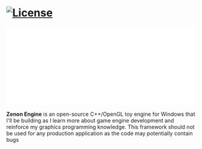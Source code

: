 # [![License](https://img.shields.io/github/license/eddyowen/Zenon.svg)](https://github.com/eddyowen/Zenon/blob/master/LICENSE)

![Zenon](docs/zenon_logo/zn_logo.png)

**Zenon Engine** is an open-source C++/OpenGL toy engine for Windows that I'll be building as I learn more about game engine development and reinforce my graphics programming knowledge. This framework should not be used for any production application as the code may potentially contain bugs <br/>